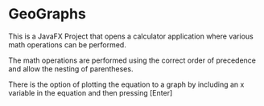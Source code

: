 # GeoGraphs

This is a JavaFX Project that opens a calculator application where various math operations can be performed.

The math operations are performed using the correct order of precedence and allow the nesting of parentheses.

There is the option of plotting the equation to a graph by including an x variable in the equation and then pressing [Enter]